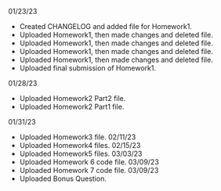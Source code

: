 01/23/23
- Created CHANGELOG and added file for Homework1.
- Uploaded Homework1, then made changes and deleted file. 
- Uploaded Homework1, then made changes and deleted file. 
- Uploaded Homework1, then made changes and deleted file. 
- Uploaded Homework1, then made changes and deleted file. 
- Uploaded final submission of Homework1. 

01/28/23
- Uploaded Homework2 Part2 file. 
- Uploaded Homework2 Part1 file. 

01/31/23
- Uploaded Homework3 file. 
02/11/23
- Uploaded Homework4 files. 
02/15/23
- Uploaded Homework5 files. 
03/03/23
- Uploaded Homework 6 code file. 
03/09/23
- Uploaded Homework 7 code file. 
03/09/23
- Uploaded Bonus Question. 

